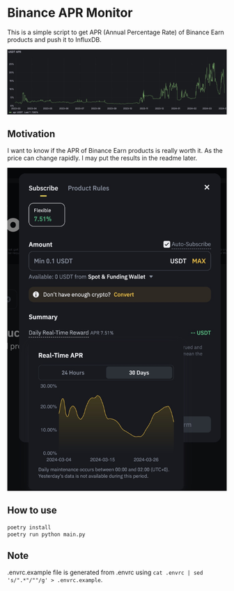 # Binance APR Monitor

This is a simple script to get APR (Annual Percentage Rate) of Binance Earn products and push it to InfluxDB.

![Binance APR Monitor](./img/grafana.jpg)

## Motivation

I want to know if the APR of Binance Earn products is really worth it. As the price can change rapidly. I may put the results in the readme later.

![Binance Earn](./img/binance.jpg)

## How to use

```
poetry install
poetry run python main.py
```

## Note

.envrc.example file is generated from .envrc using `cat .envrc | sed  's/".*"/""/g' > .envrc.example`.
